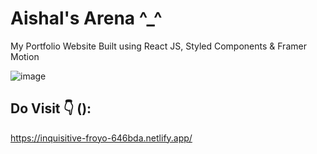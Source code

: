 # Aishal's Arena ^_^


My Portfolio Website Built using React JS, Styled Components &amp; Framer Motion



![image](https://user-images.githubusercontent.com/99723773/173986793-327910ab-ad72-4292-8533-1e700a33c436.png)


##  Do Visit 👇 ():


https://inquisitive-froyo-646bda.netlify.app/



